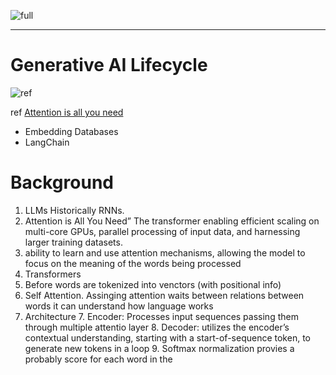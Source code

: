 ![full](https://miro.medium.com/v2/resize:fit:720/format:webp/1*VLQZBgG9K-P8lMBAjVpbeg.png)

---

# Generative AI Lifecycle
![ref](https://miro.medium.com/v2/resize:fit:720/format:webp/1*VLQZBgG9K-P8lMBAjVpbeg.png)

ref
[Attention is all you need](https://arxiv.org/abs/1706.03762)


* Embedding Databases
* LangChain




# Background
1. LLMs Historically RNNs.
2. Attention is All You Need”  The transformer enabling efficient scaling on multi-core GPUs, parallel processing of input data, and harnessing larger training datasets.
3. ability to learn and use attention mechanisms, allowing the model to focus on the meaning of the words being processed
4. Transformers
5. Before words are tokenized into venctors (with positional info) 
  6. Self Attention. Assinging attention waits between relations between words it can understand how language works
  7.  Architecture
    7. Encoder: Processes input sequences passing them through multiple attentio layer
    8. Decoder: utilizes the encoder’s contextual understanding, starting with a start-of-sequence token, to generate new tokens in a loop
    9. Softmax normalization provies a probably score for each word in the     


